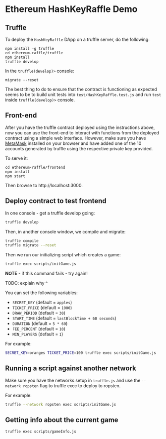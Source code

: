 # Ethereum HashKeyRaffle Demo

## Truffle

To deploy the `HashKeyRaffle` DApp on a truffle server, do the following:

    npm install -g truffle
    cd ethereum-raffle/truffle
    npm install
    truffle develop

In the `truffle(develop)>` console:

    migrate --reset

The best thing to do to ensure that the contract is functioning as expected seems to be to build unit tests into `test/HashKeyRaffle.test.js` and run `test` inside `truffle(develop)>` console.

## Front-end

After you have the truffle contract deployed using the instructions above, now you can use the front-end to interact with functions from the deployed contract using a simple web interface. However, make sure you have [MetaMask](https://metamask.io) installed on your browser and have added one of the 10 accounts generated by truffle using the respective private key provided.

To serve it:

    cd ethereum-raffle/frontend
    npm install
    npm start

Then browse to http://localhost:3000.

## Deploy contract to test frontend

In one console - get a truffle develop going:

```bash
truffle develop
```

Then, in another console window, we compile and migrate:

```bash
truffle compile
truffle migrate --reset
```

Then we run our initializing script which creates a game:

```bash
truffle exec scripts/initGame.js
```

**NOTE** - if this command fails - try again!

TODO: explain why ^

You can set the following variables:

 * `SECRET_KEY` (default = `apples`)
 * `TICKET_PRICE` (default = `1000`)
 * `DRAW_PERIOD` (default = `30`)
 * `START_TIME` (default = `lastBlockTime + 60 seconds`)
 * `DURATION` (default = `5 * 60`)
 * `FEE_PERCENT` (default = `10`)
 * `MIN_PLAYERS` (default = `1`)

For example:

```bash
SECRET_KEY=oranges TICKET_PRICE=100 truffle exec scripts/initGame.js
```

## Running a script against another network

Make sure you have the networks setup in `truffle.js` and use the `--network ropsten` flag to truffle exec to deploy to ropsten.

For example:

```bash
truffle --network ropsten exec scripts/initGame.js
```

## Getting info about the current game

```bash
truffle exec scripts/gameInfo.js
```




